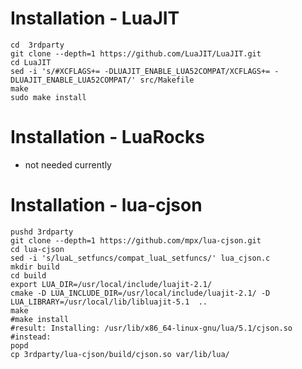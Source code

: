# Installation - LuaJIT

    cd  3rdparty
    git clone --depth=1 https://github.com/LuaJIT/LuaJIT.git
    cd LuaJIT
    sed -i 's/#XCFLAGS+= -DLUAJIT_ENABLE_LUA52COMPAT/XCFLAGS+= -DLUAJIT_ENABLE_LUA52COMPAT/' src/Makefile
    make 
    sudo make install

# Installation - LuaRocks

* not needed currently

# Installation - lua-cjson

    pushd 3rdparty
    git clone --depth=1 https://github.com/mpx/lua-cjson.git
    cd lua-cjson
    sed -i 's/luaL_setfuncs/compat_luaL_setfuncs/' lua_cjson.c
    mkdir build
    cd build
    export LUA_DIR=/usr/local/include/luajit-2.1/
    cmake -D LUA_INCLUDE_DIR=/usr/local/include/luajit-2.1/ -D LUA_LIBRARY=/usr/local/lib/libluajit-5.1  ..
    make 
    #make install
    #result: Installing: /usr/lib/x86_64-linux-gnu/lua/5.1/cjson.so
    #instead:
    popd
    cp 3rdparty/lua-cjson/build/cjson.so var/lib/lua/

